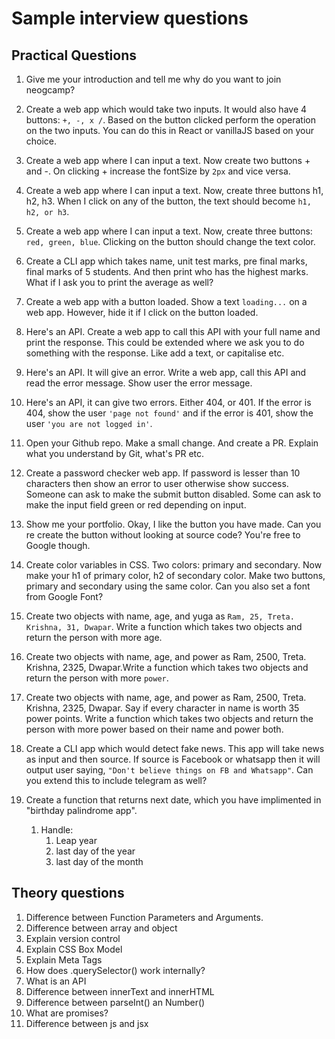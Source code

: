 # Sample interview questions
## Practical Questions
 
1. Give me your introduction and tell me why do you want to join neogcamp? 

1. Create a web app which would take two inputs. It would also have 4 buttons: `+, -, x /`. Based on the button clicked perform the operation on the two inputs. You can do this in React or vanillaJS based on your choice.


1. Create a web app where I can input a text. Now create two buttons + and -. On clicking + increase the fontSize by `2px` and vice versa.


1. Create a web app where I can input a text. Now, create three buttons h1, h2, h3. When I click on any of the button, the text should become `h1, h2, or h3`.

1. Create a web app where I can input a text. Now, create three buttons: `red, green, blue`. Clicking on the button should change the text color.	

1. Create a CLI app which takes name, unit test marks, pre final marks, final marks of 5 students. And then print who has the highest marks. What if I ask you to print the average as well?


1. Create a web app with a button loaded. Show a text `loading...` on a web app. However, hide it if I click on the button loaded.

1. Here's an API. Create a web app to call this API with your full name and print the response. This could be extended where we ask you to do something with the response. Like add a text, or capitalise etc.
		
1. Here's an API. It will give an error. Write a web app, call this API and read the error message. Show user the error message.

1. Here's an API, it can give two errors. Either 404, or 401. If the error is 404, show the user `'page not found'` and if the error is 401, show the user `'you are not logged in'`.

1. Open your Github repo. Make a small change. And create a PR. Explain what you understand by Git, what's PR etc.

1. Create a password checker web app. If password is lesser than 10 characters then show an error to user otherwise show success. 
Someone can ask to make the submit button disabled. Some can ask to make the input field green or red depending on input.

1. Show me your portfolio. Okay, I like the button you have made. Can you re create the button without looking at source code? You're free to Google though. 

1. Create color variables in CSS. Two colors: primary and secondary. Now make your h1 of primary color, h2 of secondary color. Make two buttons, primary and secondary using the same color. Can you also set a font from Google Font?

1. Create two objects with name, age, and yuga as `Ram, 25, Treta. Krishna, 31, Dwapar`. 
Write a function which takes two objects and return the person with more age.

1. Create two objects with name, age, and power as Ram, 2500, Treta. Krishna, 2325, Dwapar.Write a function which takes two objects and return the person with more `power`. 

1. Create two objects with name, age, and power as Ram, 2500, Treta. Krishna, 2325, Dwapar. 
Say if every character in name is worth 35 power points.
Write a function which takes two objects and return the person with more power based on their name and power both.

1. Create a CLI app which would detect fake news. This app will take news as input and then source. If source is Facebook or whatsapp then it will output user saying, `"Don't believe things on FB and Whatsapp"`. Can you extend this to include telegram as well?
1. Create a function that returns next date, which you have implimented in "birthday palindrome app". 
  	1. Handle:
   		1. Leap year
		1. last day of the year
		1. last day of the month


## Theory questions
1. Difference between Function Parameters and Arguments.
1. Difference between array and object 
1. Explain version control 
1. Explain CSS Box Model
1. Explain Meta Tags
1. How does .querySelector() work internally?
1. What is an API
1. Difference between innerText and innerHTML
1. Difference between parseInt() an Number()
1. What are promises?
1. Difference between js and jsx
